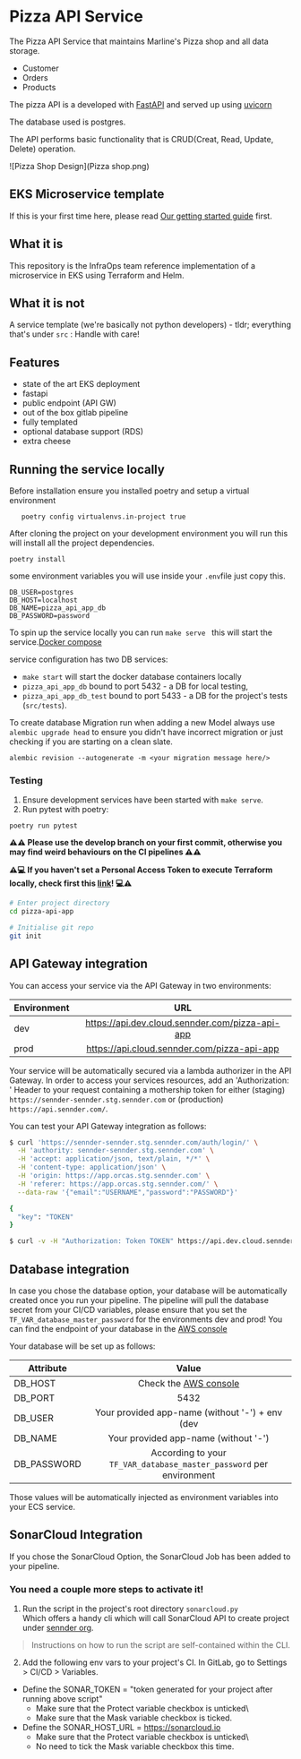 # Pizza API Service
 The Pizza API Service that maintains Marline's Pizza shop and all data storage.

 - Customer
 - Orders
 - Products

 The pizza API is a developed with [FastAPI](https://fastapi.tiangolo.com/) and served up using  [uvicorn](https://www.uvicorn.org/)

 The database used is postgres.

 The API performs basic functionality that is CRUD(Creat, Read, Update, Delete) operation.

![Pizza Shop Design](Pizza shop.png)

## EKS Microservice template

If this is your first time here, please read [Our getting started guide](https://senndergmh.atlassian.net/wiki/spaces/PLE/pages/1609302474/Getting+started+with+SennCloud) first.

## What it is

This repository is the InfraOps team reference implementation of a microservice in EKS using Terraform and Helm.

## What it is not

A service template (we're basically not python developers) - tldr; everything that's under `src` : Handle with care!

## Features
- state of the art EKS deployment
- fastapi
- public endpoint (API GW)
- out of the box gitlab pipeline
- fully templated
- optional database support (RDS)
- extra cheese

## Running the service locally
Before installation ensure you installed poetry and setup a virtual environment
 ```shell
    poetry config virtualenvs.in-project true
```

After cloning the project on your development environment you will run this will install all the project dependencies.
```shell
poetry install
```
some environment variables you will use inside your `.env`file just copy this.
```shell
DB_USER=postgres
DB_HOST=localhost
DB_NAME=pizza_api_app_db
DB_PASSWORD=password
```

To spin up the service locally you can run `make serve ` this will start the service.[Docker compose](https://gitlab.com/sennder/carriers-drivers/driver-app/pizza-api/-/blob/main/docker-compose.yaml)

service configuration has two DB services:
- `make start` will start the docker database containers locally
- `pizza_api_app_db` bound to port 5432 - a DB for local testing,
- `pizza_api_app_db_test` bound to port 5433 - a DB for the project's  tests (`src/tests`).

To  create database Migration run when adding a new Model always use `alembic upgrade head` to ensure you didn't have incorrect migration or just checking if you are starting on a clean slate.
```shell
alembic revision --autogenerate -m <your migration message here/>
```
### Testing

1. Ensure development services have been started with `make serve`.
2. Run pytest with poetry:
```shell
poetry run pytest
```



**⚠️⚠️ Please use the develop branch on your first commit, otherwise you may find weird behaviours on the CI pipelines ⚠️⚠️**

**⚠️💻 If you haven't set a Personal Access Token to execute Terraform locally, check first this [link](https://sennder.atlassian.net/wiki/spaces/PLE/pages/2473459723/Using+GitLab+s+Terraform+module+registry#Local-setup)! 💻⚠️**

```sh
# Enter project directory
cd pizza-api-app

# Initialise git repo
git init
```

<!-- ## Setting up your dev infrastructure from local

```sh
# Change directory to iac/
cd iac/

# Plan your shared infrastructure resources (ECR)
./plan.sh shared

# Apply your shared infrastructure resources (ECR)
./apply.sh shared

# Plan your dev infrastructure resources (ECS, ...)
./plan.sh dev

# Apply your dev infrastructure resources (ECS, ...)
./apply.sh shared
``` -->

## API Gateway integration

You can access your service via the API Gateway in two environments:

| Environment   | URL                                          |
| --------------|:--------------------------------------------:|
| dev           | https://api.dev.cloud.sennder.com/pizza-api-app |
| prod          | https://api.cloud.sennder.com/pizza-api-app    |

Your service will be automatically secured via a lambda authorizer in the API Gateway. In order to access your services resources, add an 'Authorization: ' Header to your request containing a mothership token for either (staging) `https://sennder-sennder.stg.sennder.com` or (production) `https://api.sennder.com/`.

You can test your API Gateway integration as follows:

```sh
$ curl 'https://sennder-sennder.stg.sennder.com/auth/login/' \
  -H 'authority: sennder-sennder.stg.sennder.com' \
  -H 'accept: application/json, text/plain, */*' \
  -H 'content-type: application/json' \
  -H 'origin: https://app.orcas.stg.sennder.com' \
  -H 'referer: https://app.orcas.stg.sennder.com/' \
  --data-raw '{"email":"USERNAME","password":"PASSWORD"}'

{
  "key": "TOKEN"
}

$ curl -v -H "Authorization: Token TOKEN" https://api.dev.cloud.sennder.com/pizza-api-app/api/v1/health | jq
```

## Database integration
In case you chose the database option, your database will be automatically created once you run your pipeline.
The pipeline will pull the database secret from your CI/CD variables, please ensure that you set the `TF_VAR_database_master_password` for the environments dev and prod!
You can find the endpoint of your database in the [AWS console](https://eu-central-1.console.aws.amazon.com/rds/home?region=eu-central-1#databases:)

Your database will be set up as follows:

| Attribute     | Value                                                                                                        |
| --------------|:------------------------------------------------------------------------------------------------------------:|
| DB_HOST       | Check the [AWS console](https://eu-central-1.console.aws.amazon.com/rds/home?region=eu-central-1#databases:) |
| DB_PORT       | 5432                                                                                                         |
| DB_USER       | Your provided app-name (without '-') + env (dev|prod)                                                        |
| DB_NAME       | Your provided app-name (without '-')                                                                         |
| DB_PASSWORD   | According to your `TF_VAR_database_master_password` per environment                                          |

Those values will be automatically injected as environment variables into your ECS service.

## SonarCloud Integration
If you chose the SonarCloud Option, the SonarCloud Job has been added to your pipeline.

### You need a couple more steps to activate it!
1. Run the script in the project's root directory `sonarcloud.py`\
Which offers a handy cli which will call SonarCloud API to create project under [sennder org](https://sonarcloud.io/organizations/sennder/projects).
> Instructions on how to run the script are self-contained within the CLI.

2. Add the following env vars to your project's CI. In GitLab, go to Settings > CI/CD > Variables.
  - Define the SONAR_TOKEN = "token generated for your project after running above script"
    - Make sure that the Protect variable checkbox is unticked\
    - Make sure that the Mask variable checkbox is ticked.
  - Define the SONAR_HOST_URL = https://sonarcloud.io
    - Make sure that the Protect variable checkbox is unticked\
    - No need to tick the Mask variable checkbox this time.
